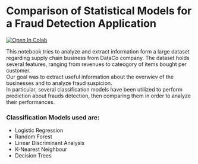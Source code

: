 # Comparison of Statistical Models for a Fraud Detection Application

<a target="_blank" href="https://colab.research.google.com/drive/1lQbQqwXJpZmGhUvAVsz6EXim_lhRZkQt#scrollTo=AfaQASvDsFEE">
  <img src="https://colab.research.google.com/assets/colab-badge.svg" alt="Open In Colab"/>
</a>

This notebook tries to analyze and extract information form a large dataset regarding supply chain business from DataCo company.
The dataset holds several features, ranging from revenues to cateogory of items bought per customer.
<br />
Our goal was to extract useful information about the overwiev of the businesses and to analyze fraud suspicion.
<br />
In particular, several classification models have been utilized to perform prediction about frauds detection,
then comparing them in order to analyze their performances.

### Classification Models used are:

- Logistic Regression
- Random Forest
- Linear Discriminant Analysis
- K-Nearest Neighbour
- Decision Trees

